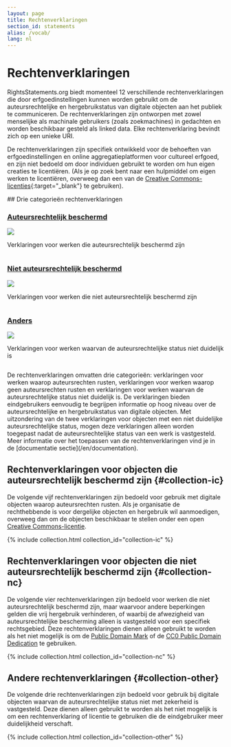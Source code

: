 ```yaml
---
layout: page
title: Rechtenverklaringen
section_id: statements
alias: /vocab/
lang: nl
---
```


# Rechtenverklaringen

RightsStatements.org biedt momenteel 12 verschillende rechtenverklaringen die door erfgoedinstellingen kunnen worden gebruikt om de auteursrechtelijke en hergebruikstatus van digitale objecten aan het publiek te communiceren. De rechtenverklaringen zijn ontworpen met zowel menselijke als machinale gebruikers (zoals zoekmachines) in gedachten en worden beschikbaar gesteld als linked data. Elke rechtenverklaring bevindt zich op een unieke URI.

De rechtenverklaringen zijn specifiek ontwikkeld voor de behoeften van erfgoedinstellingen en online aggregatieplatformen voor cultureel erfgoed, en zijn niet bedoeld om door individuen gebruikt te worden om hun eigen creaties te licentiëren. (Als je op zoek bent naar een hulpmiddel om eigen werken te licentiëren, overweeg dan een van de [Creative Commons-licenties](https://creativecommons.org/licenses/){:target="_blank"} te gebruiken).

<div class="box">
## Drie categorieën rechtenverklaringen

<div class="row" markdown="0">
  <div class="medium-4 columns">
    <div class="statements-category-teaser">
      <a href="#collection-ic"><h3>Auteursrechtelijk beschermd</h3></a>
      <a href="#collection-ic">
        <img src="{{ site.url }}{{ site.baseurl }}/files/icons/InC.Icon-Only.dark.svg" />
      </a>
      <p>Verklaringen voor werken die auteursrechtelijk beschermd zijn</p>
    </div>
  </div>
  <div class="medium-4 columns">
    <div class="statements-category-teaser">
      <a href="#collection-nc"><h3>Niet auteursrechtelijk beschermd</h3></a>
      <a href="#collection-nc">
        <img src="{{ site.url }}{{ site.baseurl }}/files/icons/NoC.Icon-Only.dark.svg" />
      </a>
      <p>Verklaringen voor werken die niet auteursrechtelijk beschermd zijn</p>
    </div>
  </div>
  <div class="medium-4 columns">
    <div class="statements-category-teaser">
      <a href="#collection-other"><h3>Anders</h3></a>
      <a href="#collection-other">
        <img src="{{ site.url }}{{ site.baseurl }}/files/icons/Other.Icon-Only.dark.svg" />
      </a>
      <p>Verklaringen voor werken waarvan de auteursrechtelijke status niet duidelijk is</p>
    </div>
  </div>
</div>
<div>
  <p>De rechtenverklaringen omvatten drie categorieën: verklaringen voor werken waarop auteursrechten rusten, verklaringen voor werken waarop geen auteursrechten rusten en verklaringen voor werken waarvan de auteursrechtelijke status niet duidelijk is. De verklaringen bieden eindgebruikers eenvoudig te begrijpen informatie op hoog niveau over de auteursrechtelijke en hergebruikstatus van digitale objecten. Met uitzondering van de twee verklaringen voor objecten met een niet duidelijke auteursrechtelijke status, mogen deze verklaringen alleen worden toegepast nadat de auteursrechtelijke status van een werk is vastgesteld. Meer informatie over het toepassen van de rechtenverklaringen vind je in de [documentatie sectie](/en/documentation).</p>
</div>

</div>

## Rechtenverklaringen voor objecten die auteursrechtelijk beschermd zijn {#collection-ic}

De volgende vijf rechtenverklaringen zijn bedoeld voor gebruik met digitale objecten waarop auteursrechten rusten. Als je organisatie de rechthebbende is voor dergelijke objecten en hergebruik wil aanmoedigen, overweeg dan om de objecten beschikbaar te stellen onder een open [Creative Commons-licentie](https://creativecommons.org/licenses/).

{% include collection.html collection_id="collection-ic" %}

## Rechtenverklaringen voor objecten die niet auteursrechtelijk beschermd zijn {#collection-nc}

De volgende vier rechtenverklaringen zijn bedoeld voor werken die niet auteursrechtelijk beschermd zijn, maar waarvoor andere beperkingen gelden die vrij hergebruik verhinderen, of waarbij de afwezigheid van auteursrechtelijke bescherming alleen is vastgesteld voor een specifiek rechtsgebied. Deze rechtenverklaringen dienen alleen gebruikt te worden als het niet mogelijk is om de [Public Domain Mark](https://creativecommons.org/publicdomain/mark/1.0/) of de [CC0 Public Domain Dedication](https://creativecommons.org/publicdomain/zero/1.0/) te gebruiken.

{% include collection.html collection_id="collection-nc" %}

## Andere rechtenverklaringen {#collection-other}

De volgende drie rechtenverklaringen zijn bedoeld voor gebruik bij digitale objecten waarvan de auteursrechtelijke status niet met zekerheid is vastgesteld. Deze dienen alleen gebruikt te worden als het niet mogelijk is om een rechtenverklaring of licentie te gebruiken die de eindgebruiker meer duidelijkheid verschaft.

{% include collection.html collection_id="collection-other" %}
